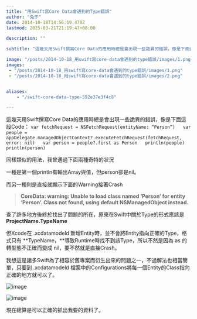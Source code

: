 ```yaml
---
title: "用Swift寫Core Data會遇到的Type錯誤"
author: "兔子"
date: 2014-10-18T14:56:19.470Z
lastmod: 2025-03-21T21:19:47+08:00

description: ""

subtitle: "這幾天用Swift撰寫Core Data的應用時總是會出現一些詭異的錯誤，像是下面這段Code："

image: "/posts/2014-10-18_用swift寫core-data會遇到的type錯誤/images/1.png" 
images:
 - "/posts/2014-10-18_用swift寫core-data會遇到的type錯誤/images/1.png"
 - "/posts/2014-10-18_用swift寫core-data會遇到的type錯誤/images/2.png"


aliases:
    - "/swift-core-data-type-592e37e3f4c8"

---
```


這幾天用Swift撰寫Core Data的應用時總是會出現一些詭異的錯誤，像是下面這段Code：
`var fetchRequest = NSFetchRequest(entityName: “Person”)  
var people = appDelegate.managedObjectContext?.executeFetchRequest(fetchRequest, error: nil)  
var person = people?.first as Person  
println(people)  
println(person)`

同樣類似的用法，我曾遇過下面兩種奇特的狀況

一種是第一個println有輸出Array與值，但person卻是nil。

而另一種則是直接就顯示下面的Warning接著Crash
> **CoreData: warning: Unable to load class named ‘Person’ for entity ‘Person’. Class not found, using default NSManagedObject instead.**

查了許多地方後終於找出了問題的所在，原來在Swift中關於Type的形式應該是 **ProjectName.TypeName**

但Xcode在 .xcdatamodeld 新增Entity時，並不會將Entity指向正確的Type，格式只有 **TypeName，**導致Runtime時找不到該Type，所以不然是因為 as 的轉型態不正確而變成 nil，要不然就是直接Crash。

我想這是諸多Swift為了相容於舊專案而衍生出來的問題之一，不過解法也相當簡單，只要到 .xcdatamodeld 檔案中的Configurations將每一個Entity的Class指向正確的地方就可以了。

![image](/posts/2014-10-18_用swift寫core-data會遇到的type錯誤/images/1.png#layoutTextWidth)

![image](/posts/2014-10-18_用swift寫core-data會遇到的type錯誤/images/2.png#layoutTextWidth)


現在總算是可以正確的抓出我要的資料了。
